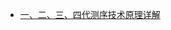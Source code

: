 * [一、二、三、四代测序技术原理详解](https://mp.weixin.qq.com/s?__biz=MzI2NjU0NTMzOA==&mid=2247483798&idx=1&sn=235f5b99114886b25901fa419d17d1f5&chksm=ea8d3043ddfab95574b1d5f8d4a2ddc9f4133dbf72c8535fa239748d52a0c36d87343a62cc6b&mpshare=1&scene=1&srcid=&sharer_sharetime=1576400846089&sharer_shareid=49bb68e4d4ad9f65af077f4e54025da0#rd)